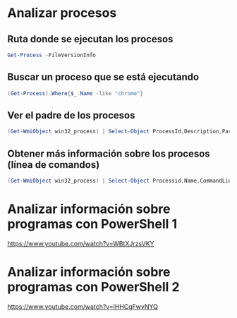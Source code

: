 # Analizar procesos

## Ruta donde se ejecutan los procesos
```PowerShell
Get-Process -FileVersionInfo
```
## Buscar un proceso que se está ejecutando
```PowerShell
(Get-Process).Where{$_.Name -like "chrome"}
```
## Ver el padre de los procesos
```PowerShell
(Get-WmiObject win32_process) | Select-Object ProcessId,Description,ParentProcessId
```
## Obtener más información sobre los procesos (línea de comandos)
```PowerShell
(Get-WmiObject win32_process) | Select-Object Processid,Name,CommandLine
```

# Analizar información sobre programas con PowerShell 1
https://www.youtube.com/watch?v=WBtXJrzsVKY

# Analizar información sobre programas con PowerShell 2
https://www.youtube.com/watch?v=lHHCqFwvNYQ
